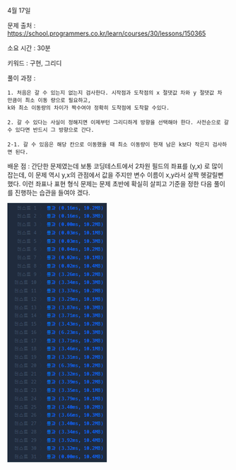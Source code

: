 4월 17일

문제 출처 : https://school.programmers.co.kr/learn/courses/30/lessons/150365

소요 시간 : 30분

키워드 : 구현, 그리디

풀이 과정 :

    1. 처음은 갈 수 있는지 없는지 검사한다. 시작점과 도착점의 x 절댓값 차와 y 절댓값 차 만큼이 최소 이동 량으로 필요하고,
    k와 최소 이동량의 차이가 짝수여야 정확히 도착점에 도착할 수있다.

    2. 갈 수 있다는 사실이 정해지면 이제부턴 그리디하게 방향을 선택해야 한다. 사전순으로 갈 수 있다면 반드시 그 방향으로 간다.
    
    2-1. 갈 수 있음은 해당 칸으로 이동했을 때 최소 이동량이 현재 남은 k보다 작은지 검사하면 된다.

배운 점 :
    간단한 문제였는데 보통 코딩테스트에서 2차원 필드의 좌표를 (y,x) 로 많이 잡는데, 이 문제 역시 y,x의 관점에서 값을 주지만 변수 이름이 x,y라서 살짝 헷갈릴뻔 했다.
    이런 좌표나 표현 형식 문제는 문제 초반에 확실히 살피고 기준을 정한 다음 풀이를 진행하는 습관을 들여야 겠다.

![score](findmaze.png)
